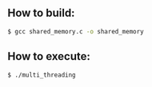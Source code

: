 ## How to build:

```sh
$ gcc shared_memory.c -o shared_memory
```

## How to execute:

```sh
$ ./multi_threading
```